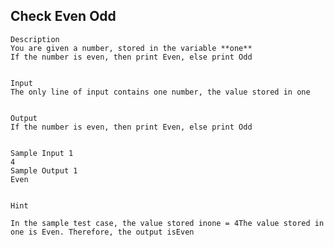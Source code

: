 ## Check Even Odd 
    Description
    You are given a number, stored in the variable **one**
    If the number is even, then print Even, else print Odd


    Input
    The only line of input contains one number, the value stored in one


    Output
    If the number is even, then print Even, else print Odd


    Sample Input 1 
    4
    Sample Output 1
    Even

    
    Hint

    In the sample test case, the value stored inone = 4The value stored in one is Even. Therefore, the output isEven